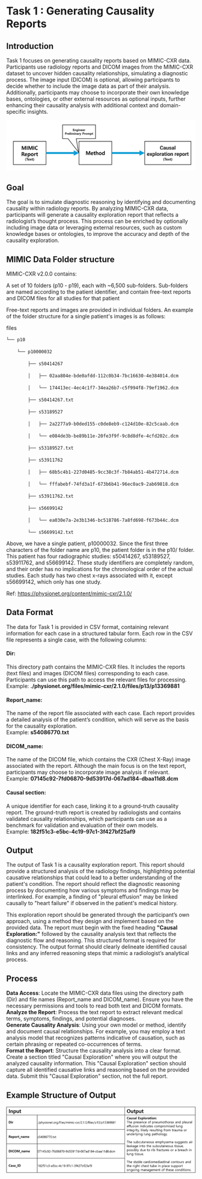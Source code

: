 # Task 1 : Generating Causality Reports

## Introduction
Task 1 focuses on generating causality reports based on MIMIC-CXR data. Participants use radiology reports and DICOM images from the MIMIC-CXR dataset to uncover hidden causality relationships, simulating a diagnostic process. The image input (DICOM) is optional, allowing participants to decide whether to include the image data as part of their analysis. Additionally, participants may choose to incorporate their own knowledge bases, ontologies, or other external resources as optional inputs, further enhancing their causality analysis with additional context and domain-specific insights.

![Diagram for Task 1](./images/Task1_bg.png "Task 1 Overview")

## Goal
The goal is to simulate diagnostic reasoning by identifying and documenting causality within radiology reports. By analyzing MIMIC-CXR data, participants will generate a causality exploration report that reflects a radiologist’s thought process. This process can be enriched by optionally including image data or leveraging external resources, such as custom knowledge bases or ontologies, to improve the accuracy and depth of the causality exploration.


## MIMIC Data Folder structure
MIMIC-CXR v2.0.0 contains:

A set of 10 folders (p10 - p19), each with ~6,500 sub-folders. Sub-folders are named according to the patient identifier, and contain free-text reports and DICOM files for all studies for that patient


Free-text reports and images are provided in individual folders. An example of the folder structure for a single patient's images is as follows:

files

    └── p10

        └── p10000032

            ├── s50414267

            │   ├── 02aa804e-bde0afdd-112c0b34-7bc16630-4e384014.dcm

            │   └── 174413ec-4ec4c1f7-34ea26b7-c5f994f8-79ef1962.dcm

            ├── s50414267.txt

            ├── s53189527

            │   ├── 2a2277a9-b0ded155-c0de8eb9-c124d10e-82c5caab.dcm

            │   └── e084de3b-be89b11e-20fe3f9f-9c8d8dfe-4cfd202c.dcm

            ├── s53189527.txt

            ├── s53911762

            │   ├── 68b5c4b1-227d0485-9cc38c3f-7b84ab51-4b472714.dcm

            │   └── fffabebf-74fd3a1f-673b6b41-96ec0ac9-2ab69818.dcm

            ├── s53911762.txt

            ├── s56699142

            │   └── ea030e7a-2e3b1346-bc518786-7a8fd698-f673b44c.dcm

            └── s56699142.txt

Above, we have a single patient, p10000032. Since the first three characters of the folder name are p10, the patient folder is in the p10/ folder. This patient has four radiographic studies: s50414267, s53189527, s53911762, and s56699142. These study identifiers are completely random, and their order has no implications for the chronological order of the actual studies. Each study has two chest x-rays associated with it, except s56699142, which only has one study.


Ref: https://physionet.org/content/mimic-cxr/2.1.0/ 

## Data Format
The data for Task 1 is provided in CSV format, containing relevant information for each case in a structured tabular form. Each row in the CSV file represents a single case, with the following columns:

#### Dir: 
This directory path contains the MIMIC-CXR files. It includes the reports (text files) and images (DICOM files) corresponding to each case. Participants can use this path to access the relevant files for processing.<br>
Example: **./physionet.org/files/mimic-cxr/2.1.0/files/p13/p13369881**

#### Report_name: 
The name of the report file associated with each case. Each report provides a detailed analysis of the patient’s condition, which will serve as the basis for the causality exploration.<br>
Example: **s54086770.txt**

#### DICOM_name: 
The name of the DICOM file, which contains the CXR (Chest X-Ray) image associated with the report. Although the main focus is on the text report, participants may choose to incorporate image analysis if relevant.<br>
Example: **07145c92-7fd06870-9d53917d-067ad184-dbaa11d8.dcm**

#### Causal section:
A unique identifier for each case, linking it to a ground-truth causality report. The ground-truth report is created by radiologists and contains validated causality relationships, which participants can use as a benchmark for validation and evaluation of their own models.<br>
Example: **182f51c3-e5bc-4c19-97c1-3f427bf25af9**

## Output
The output of Task 1 is a causality exploration report. This report should provide a structured analysis of the radiology findings, highlighting potential causative relationships that could lead to a better understanding of the patient's condition. The report should reflect the diagnostic reasoning process by documenting how various symptoms and findings may be interlinked. For example, a finding of "pleural effusion" may be linked causally to "heart failure" if observed in the patient's medical history.

This exploration report should be generated through the participant’s own approach, using a method they design and implement based on the provided data. The report must begin with the fixed heading **"Causal Exploration:"** followed by the causality analysis text that reflects the diagnostic flow and reasoning. This structured format is required for consistency. The output format should clearly delineate identified causal links and any inferred reasoning steps that mimic a radiologist’s analytical process.

## Process
**Data Access**: Locate the MIMIC-CXR data files using the directory path (Dir) and file names (Report_name and DICOM_name). Ensure you have the necessary permissions and tools to read both text and DICOM formats.<br>
**Analyze the Report**: Process the text report to extract relevant medical terms, symptoms, findings, and potential diagnoses.<br>
**Generate Causality Analysis**: Using your own model or method, identify and document causal relationships. For example, you may employ a text analysis model that recognizes patterns indicative of causation, such as certain phrasing or repeated co-occurrences of terms.<br>
**Format the Report**: Structure the causality analysis into a clear format. Create a section titled "Causal Exploration" where you will output the analyzed causality information. This "Causal Exploration" section should capture all identified causative links and reasoning based on the provided data. Submit this "Causal Exploration" section, not the full report.

## Example Structure of Output

![Example for Task 1](./images/Task1_ex.png "Task 1 Example Structure")


